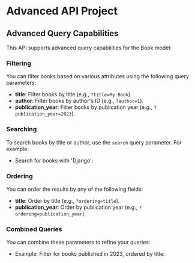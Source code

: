 # Advanced API Project

## Advanced Query Capabilities

This API supports advanced query capabilities for the Book model:

### Filtering
You can filter books based on various attributes using the following query parameters:
- **title**: Filter books by title (e.g., `?title=My Book`).
- **author**: Filter books by author's ID (e.g., `?author=1`).
- **publication_year**: Filter books by publication year (e.g., `?publication_year=2023`).

### Searching
To search books by title or author, use the `search` query parameter. For example:
- Search for books with 'Django':


### Ordering
You can order the results by any of the following fields:
- **title**: Order by title (e.g., `?ordering=title`).
- **publication_year**: Order by publication year (e.g., `?ordering=publication_year`).

### Combined Queries
You can combine these parameters to refine your queries:
- Example: Filter for books published in 2023, ordered by title:
